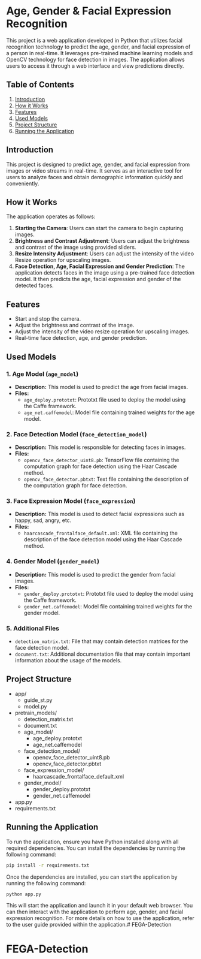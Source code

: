 # Age, Gender & Facial Expression Recognition

This project is a web application developed in Python that utilizes facial recognition technology to predict the age, gender, and facial expression of a person in real-time. It leverages pre-trained machine learning models and OpenCV technology for face detection in images. The application allows users to access it through a web interface and view predictions directly.

## Table of Contents
1. [Introduction](#introduction)
2. [How it Works](#how-it-works)
3. [Features](#features)
4. [Used Models](#used-models)
5. [Project Structure](#project-structure)
6. [Running the Application](#running-the-application)

## Introduction

This project is designed to predict age, gender, and facial expression from images or video streams in real-time. It serves as an interactive tool for users to analyze faces and obtain demographic information quickly and conveniently.

## How it Works

The application operates as follows:

1. **Starting the Camera**: Users can start the camera to begin capturing images.
2. **Brightness and Contrast Adjustment**: Users can adjust the brightness and contrast of the image using provided sliders.
3. **Resize Intensity Adjustment**: Users can adjust the intensity of the video Resize operation for upscaling images.
4. **Face Detection, Age, Facial Expression and Gender Prediction**: The application detects faces in the image using a pre-trained face detection model. It then predicts the age, facial expression and gender of the detected faces.

## Features

- Start and stop the camera.
- Adjust the brightness and contrast of the image.
- Adjust the intensity of the video resize operation for upscaling images.
- Real-time face detection, age, and gender prediction.

## Used Models

### 1. Age Model (`age_model`)
   - **Description:** This model is used to predict the age from facial images.
   - **Files:** 
     - `age_deploy.prototxt`: Prototxt file used to deploy the model using the Caffe framework.
     - `age_net.caffemodel`: Model file containing trained weights for the age model.

### 2. Face Detection Model (`face_detection_model`)
   - **Description:** This model is responsible for detecting faces in images.
   - **Files:**
     - `opencv_face_detector_uint8.pb`: TensorFlow file containing the computation graph for face detection using the Haar Cascade method.
     - `opencv_face_detector.pbtxt`: Text file containing the description of the computation graph for face detection.

### 3. Face Expression Model (`face_expression`)
   - **Description:** This model is used to detect facial expressions such as happy, sad, angry, etc.
   - **Files:**
     - `haarcascade_frontalface_default.xml`: XML file containing the description of the face detection model using the Haar Cascade method.

### 4. Gender Model (`gender_model`)
   - **Description:** This model is used to predict the gender from facial images.
   - **Files:**
     - `gender_deploy.prototxt`: Prototxt file used to deploy the model using the Caffe framework.
     - `gender_net.caffemodel`: Model file containing trained weights for the gender model.

### 5. Additional Files
   - `detection_matrix.txt`: File that may contain detection matrices for the face detection model.
   - `document.txt`: Additional documentation file that may contain important information about the usage of the models.

## Project Structure

- app/
    - guide_st.py
    - model.py
- pretrain_models/
    - detection_matrix.txt
    - document.txt
    - age_model/
        - age_deploy.prototxt
        - age_net.caffemodel
    - face_detection_model/
        - opencv_face_detector_uint8.pb
        - opencv_face_detector.pbtxt
    - face_expression_model/
        - haarcascade_frontalface_default.xml
    - gender_model/
        - gender_deploy.prototxt
        - gender_net.caffemodel
- app.py
- requirements.txt

## Running the Application

To run the application, ensure you have Python installed along with all required dependencies. You can install the dependencies by running the following command:

```bash
pip install -r requirements.txt
```

Once the dependencies are installed, you can start the application by running the following command:

```bash
python app.py
```

This will start the application and launch it in your default web browser. You can then interact with the application to perform age, gender, and facial expression recognition.
For more details on how to use the application, refer to the user guide provided within the application.# FEGA-Detection
# FEGA-Detection
